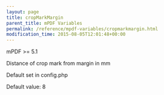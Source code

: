 ```yaml
---
layout: page
title: cropMarkMargin
parent_title: mPDF Variables
permalink: /reference/mpdf-variables/cropmarkmargin.html
modification_time: 2015-08-05T12:01:48+00:00
---
```




<p>mPDF &gt;= 5.1

Distance of crop mark from margin in mm

Default set in config.php

Default value: 8

</p>
